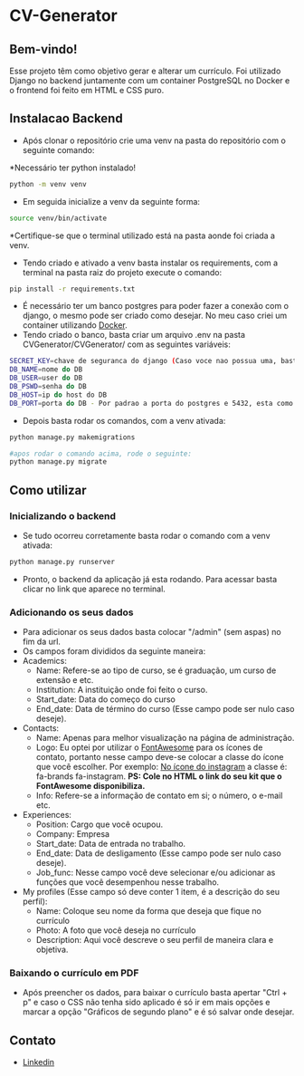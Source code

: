 # CV-Generator


## Bem-vindo!
Esse projeto têm como objetivo gerar e alterar um currículo.
Foi utilizado Django no backend juntamente com um container PostgreSQL no Docker e o frontend foi feito em HTML e CSS puro.

## Instalacao Backend

- Após clonar o repositório crie uma venv na pasta do repositório com o seguinte comando:

*Necessário ter python instalado!

```bash
python -m venv venv 
```
- Em seguida inicialize a venv da seguinte forma:

```bash
source venv/bin/activate
```
*Certifique-se que o terminal utilizado está na pasta aonde foi criada a venv.

- Tendo criado e ativado a venv basta instalar os requirements, com a terminal na pasta raiz do projeto execute o comando:
```bash
pip install -r requirements.txt
```
- É necessário ter um banco postgres para poder fazer a conexão com o django, o mesmo pode ser criado como desejar. No meu caso criei um container utilizando [Docker](https://hub.docker.com/_/postgres).
- Tendo criado o banco, basta criar um arquivo .env na pasta CVGenerator/CVGenerator/ com as seguintes variáveis:
```bash
SECRET_KEY=chave de seguranca do django (Caso voce nao possua uma, basta pesquisar no google um gerador de secret key para django)
DB_NAME=nome do DB
DB_USER=user do DB
DB_PSWD=senha do DB
DB_HOST=ip do host do DB
DB_PORT=porta do DB - Por padrao a porta do postgres e 5432, esta como default no projeto, so e necessario utilizar essa variável se voce tiver mudado a porta padrao.
```
- Depois basta rodar os comandos, com a venv ativada:
```python
python manage.py makemigrations

#apos rodar o comando acima, rode o seguinte:
python manage.py migrate
```

## Como utilizar
### Inicializando o backend

- Se tudo ocorreu corretamente basta rodar o comando com a venv ativada:
```python
python manage.py runserver
```
- Pronto, o backend da aplicação já esta rodando. Para acessar basta clicar no link que aparece no terminal.

### Adicionando os seus dados
- Para adicionar os seus dados basta colocar "/admin" (sem aspas) no fim da url.
- Os campos foram divididos da seguinte maneira:
-  Academics:
	- Name: Refere-se ao tipo de curso, se é graduação, um curso de extensão e etc.
	- Institution: A instituição onde foi feito o curso.
	- Start_date: Data do começo do curso
	- End_date: Data de término do curso (Esse campo pode ser nulo caso deseje).
- Contacts:
	- Name: Apenas para melhor visualização na página de administração.
	- Logo: Eu optei por utilizar o [FontAwesome](https://fontawesome.com/) para os ícones de contato, portanto nesse campo deve-se colocar a classe do ícone que você escolher. Por exemplo: [No ícone do instagram](https://fontawesome.com/search?q=insta&s=solid%2Cbrands) a classe é: fa-brands fa-instagram. **PS: Cole no HTML o link do seu kit que o FontAwesome disponibiliza.**
	- Info: Refere-se a informação de contato em si; o número, o e-mail etc.
- Experiences:
	- Position: Cargo que você ocupou.
	- Company: Empresa
	- Start_date: Data de entrada no trabalho.
	- End_date: Data de desligamento (Esse campo pode ser nulo caso deseje).
	- Job_func: Nesse campo você deve selecionar e/ou adicionar as funções que você desempenhou nesse trabalho.
- My profiles (Esse campo só deve conter 1 item, é a descrição do seu perfil):
	- Name: Coloque seu nome da forma que deseja que fique no currículo
	- Photo: A foto que você deseja no currículo
	- Description: Aqui você descreve o seu perfil de maneira clara e objetiva.

### Baixando o currículo em PDF
- Após preencher os dados, para baixar o currículo basta apertar "Ctrl + p" e caso o CSS não tenha sido aplicado é só ir em mais opções e marcar a opção "Gráficos de segundo plano" e é só salvar onde desejar.



## Contato
- [Linkedin](https://www.linkedin.com/in/gabriel-oliveira-4bb406190)